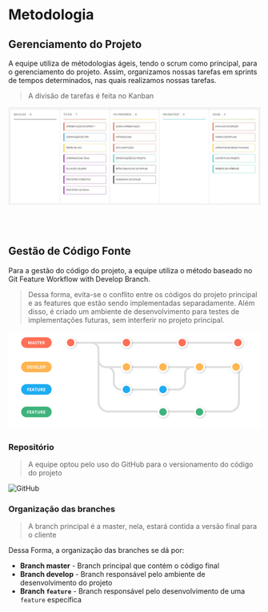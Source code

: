 # Metodologia

## Gerenciamento do Projeto 
A equipe utiliza de métodologias ágeis, tendo o scrum como principal, para o gerenciamento do projeto. Assim, organizamos nossas tarefas em sprints de tempos determinados, nas quais realizamos nossas tarefas.

> A divisão de tarefas é feita no Kanban

<img width="818" alt="kanban" src="imagens/kanban_fake_news1.png"/>

<br><br>

## Gestão de Código Fonte
Para a gestão do código do projeto, a equipe utiliza o método baseado no Git Feature Workflow with Develop Branch.

> Dessa forma, evita-se o conflito entre os códigos do projeto principal e as features que estão sendo implementadas separadamente. Além disso, é criado um ambiente de desenvolvimento para testes de implementações futuras, sem interferir no projeto principal.

<img width="818" alt="Git Feature Workflow with Develop Branch" src="imagens/git-workflow.png"/>

<br>

### Repositório 

> A equipe optou pelo uso do GitHub para o versionamento do código do projeto 

![GitHub](https://img.shields.io/badge/github-%23121011.svg?style=for-the-badge&logo=github&logoColor=white)



### Organização das branches

> A branch principal é a master, nela, estará contida a versão final para o cliente

Dessa Forma, a organização das branches se dá por:

- **Branch master** - Branch principal que contém o código final 
- **Branch develop** - Branch responsável pelo ambiente de desenvolvimento do projeto
- **Branch `feature`** - Branch responsável pelo desenvolvimento de uma `feature` específica 
